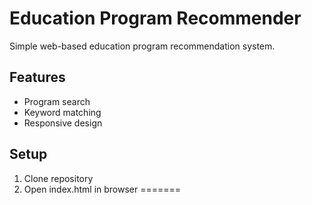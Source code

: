 # Education Program Recommender

Simple web-based education program recommendation system.

## Features
- Program search
- Keyword matching
- Responsive design

## Setup
1. Clone repository
2. Open index.html in browser
=======
